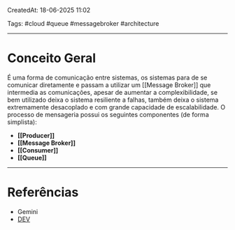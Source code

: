 CreatedAt: 18-06-2025 11:02

Tags: #cloud #queue #messagebroker #architecture

---
# Conceito Geral
É uma forma de comunicação entre sistemas, os sistemas para de se comunicar diretamente e passam a utilizar um [[Message Broker]] que intermedia as comunicações, apesar de aumentar a complexibilidade, se bem utilizado deixa o sistema resiliente a falhas, também deixa o sistema extremamente desacoplado e com grande capacidade de escalabilidade.
O processo de mensageria possui os seguintes componentes (de forma simplista):
- **[[Producer]]**
- **[[Message Broker]]**
- **[[Consumer]]**
- **[[Queue]]**

---
# Referências
- Gemini
- [DEV](https://dev.to/matheushchaves/conhecendo-mensageria-491d)